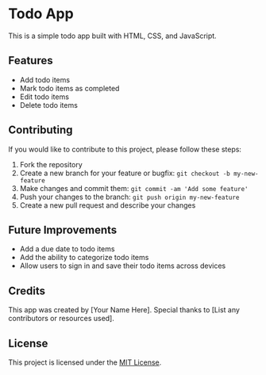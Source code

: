 # Todo App

This is a simple todo app built with HTML, CSS, and JavaScript.

## Features

- Add todo items
- Mark todo items as completed
- Edit todo items
- Delete todo items

## Contributing

If you would like to contribute to this project, please follow these steps:

1. Fork the repository
2. Create a new branch for your feature or bugfix: `git checkout -b my-new-feature`
3. Make changes and commit them: `git commit -am 'Add some feature'`
4. Push your changes to the branch: `git push origin my-new-feature`
5. Create a new pull request and describe your changes

## Future Improvements

- Add a due date to todo items
- Add the ability to categorize todo items
- Allow users to sign in and save their todo items across devices

## Credits

This app was created by [Your Name Here]. Special thanks to [List any contributors or resources used].

## License

This project is licensed under the [MIT License](https://opensource.org/licenses/MIT).
